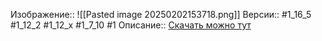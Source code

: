 Изображение:: ![[Pasted image 20250202153718.png]]
Версии:: #1_16_5 #1_12_2 #1_12_x #1_7_10 #1
Описание:: [Скачать можно тут](https://minecraft-inside.ru/mods/20685-custom-npcs.html)
